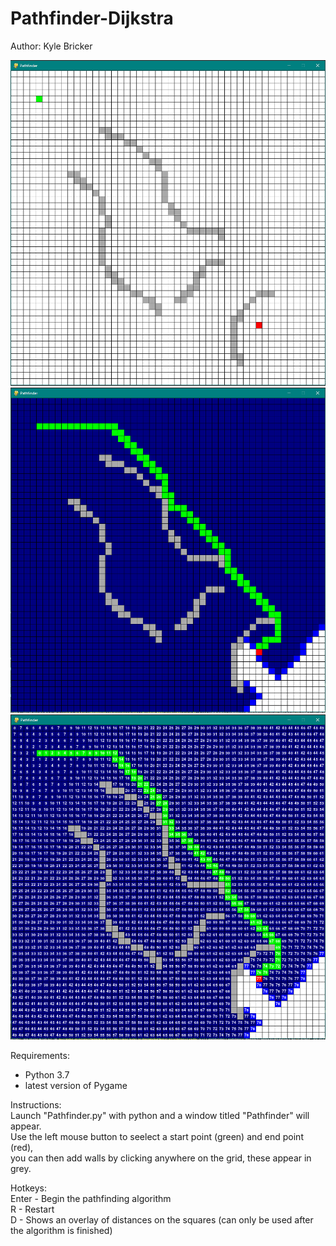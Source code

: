 # Pathfinder-Dijkstra  
Author: Kyle Bricker

![Alt text](https://github.com/kbricker8/Pathfinder-Dijkstra/blob/eade9a92204aae735e06c6560b261f87fb05ebfa/images/Capture1.PNG)
![Alt text](https://github.com/kbricker8/Pathfinder-Dijkstra/blob/eade9a92204aae735e06c6560b261f87fb05ebfa/images/Capture2.PNG)
![Alt text](https://github.com/kbricker8/Pathfinder-Dijkstra/blob/eade9a92204aae735e06c6560b261f87fb05ebfa/images/Capture3.PNG)

Requirements:  
 - Python 3.7  
 - latest version of Pygame  

Instructions:  
 Launch "Pathfinder.py" with python and a window titled "Pathfinder" will appear.  
 Use the left mouse button to seelect a start point (green) and end point (red),  
 you can then add walls by clicking anywhere on the grid, these appear in grey.  

Hotkeys:  
 Enter - Begin the pathfinding algorithm  
 R - Restart  
 D - Shows an overlay of distances on the squares (can only be used after the algorithm is finished)  
